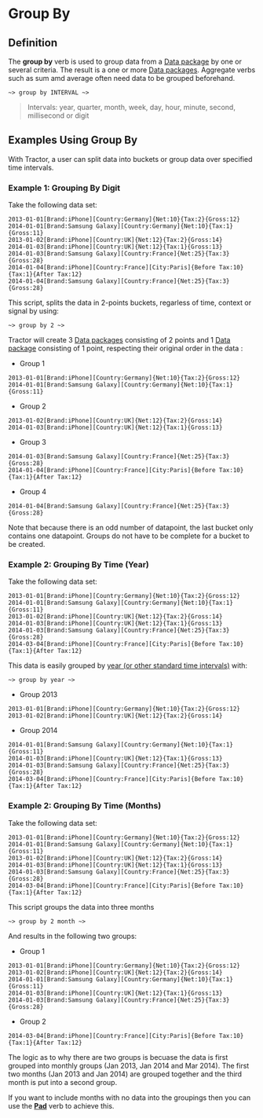 # Group By 

## Definition

The **group by** verb is used to group data from a [Data package](../datapackages.md) by one or several criteria. The result is a one or more [Data packages](../datapackages.md). Aggregate verbs such as sum amd average often need data to be grouped beforehand.

```
~> group by INTERVAL ~>
```

>Intervals: year, quarter, month, week, day, hour, minute, second, millisecond or digit

## Examples Using Group By

With Tractor, a user can split data into buckets or group data over specified time intervals.

### Example 1: Grouping By Digit

Take the following data set:

~~~language-katsu
2013-01-01[Brand:iPhone][Country:Germany]{Net:10}{Tax:2}{Gross:12}
2014-01-01[Brand:Samsung Galaxy][Country:Germany]{Net:10}{Tax:1}{Gross:11}
2013-01-02[Brand:iPhone][Country:UK]{Net:12}{Tax:2}{Gross:14}
2014-01-03[Brand:iPhone][Country:UK]{Net:12}{Tax:1}{Gross:13}
2014-01-03[Brand:Samsung Galaxy][Country:France]{Net:25}{Tax:3}{Gross:28}
2014-01-04[Brand:iPhone][Country:France][City:Paris]{Before Tax:10}{Tax:1}{After Tax:12}
2014-01-04[Brand:Samsung Galaxy][Country:France]{Net:25}{Tax:3}{Gross:28}
~~~

This script, splits the data in 2-points buckets, regarless of time, context or signal by using:

```language-tractor
~> group by 2 ~>
```

Tractor will create 3 [Data packages](../datapackages.md) consisting of 2 points and 1 [Data package](../datapackages.md) consisting of 1 point, respecting their original order in the data :

- Group 1

```language-katsu
2013-01-01[Brand:iPhone][Country:Germany]{Net:10}{Tax:2}{Gross:12}
2014-01-01[Brand:Samsung Galaxy][Country:Germany]{Net:10}{Tax:1}{Gross:11}
```

- Group 2

```language-katsu
2013-01-02[Brand:iPhone][Country:UK]{Net:12}{Tax:2}{Gross:14}
2014-01-03[Brand:iPhone][Country:UK]{Net:12}{Tax:1}{Gross:13}
```

- Group 3

```language-katsu
2014-01-03[Brand:Samsung Galaxy][Country:France]{Net:25}{Tax:3}{Gross:28}
2014-01-04[Brand:iPhone][Country:France][City:Paris]{Before Tax:10}{Tax:1}{After Tax:12}
```

- Group 4

```language-katsu
2014-01-04[Brand:Samsung Galaxy][Country:France]{Net:25}{Tax:3}{Gross:28}
```

Note that because there is an odd number of datapoint, the last bucket only contains one datapoint. Groups do not have to be complete for a bucket to be created. 

### Example 2: Grouping By Time (Year)

Take the following data set:

~~~language-katsu
2013-01-01[Brand:iPhone][Country:Germany]{Net:10}{Tax:2}{Gross:12}
2014-01-01[Brand:Samsung Galaxy][Country:Germany]{Net:10}{Tax:1}{Gross:11}
2013-01-02[Brand:iPhone][Country:UK]{Net:12}{Tax:2}{Gross:14}
2014-01-03[Brand:iPhone][Country:UK]{Net:12}{Tax:1}{Gross:13}
2014-01-03[Brand:Samsung Galaxy][Country:France]{Net:25}{Tax:3}{Gross:28}
2014-03-04[Brand:iPhone][Country:France][City:Paris]{Before Tax:10}{Tax:1}{After Tax:12}
~~~

This data is easily grouped by [year (or other standard time intervals)](../../time.html) with:

~~~language-tractor
~> group by year ~>
~~~

- Group 2013

~~~language-katsu
2013-01-01[Brand:iPhone][Country:Germany]{Net:10}{Tax:2}{Gross:12}
2013-01-02[Brand:iPhone][Country:UK]{Net:12}{Tax:2}{Gross:14}
~~~

- Group 2014

~~~language-katsu
2014-01-01[Brand:Samsung Galaxy][Country:Germany]{Net:10}{Tax:1}{Gross:11}
2014-01-03[Brand:iPhone][Country:UK]{Net:12}{Tax:1}{Gross:13}
2014-01-03[Brand:Samsung Galaxy][Country:France]{Net:25}{Tax:3}{Gross:28}
2014-03-04[Brand:iPhone][Country:France][City:Paris]{Before Tax:10}{Tax:1}{After Tax:12}
~~~

### Example 2: Grouping By Time (Months)

Take the following data set:

~~~language-katsu
2013-01-01[Brand:iPhone][Country:Germany]{Net:10}{Tax:2}{Gross:12}
2014-01-01[Brand:Samsung Galaxy][Country:Germany]{Net:10}{Tax:1}{Gross:11}
2013-01-02[Brand:iPhone][Country:UK]{Net:12}{Tax:2}{Gross:14}
2014-01-03[Brand:iPhone][Country:UK]{Net:12}{Tax:1}{Gross:13}
2014-01-03[Brand:Samsung Galaxy][Country:France]{Net:25}{Tax:3}{Gross:28}
2014-03-04[Brand:iPhone][Country:France][City:Paris]{Before Tax:10}{Tax:1}{After Tax:12}
~~~

This script groups the data into three months

~~~language-tractor
~> group by 2 month ~>
~~~

And results in the following two groups:

- Group 1

~~~language-katsu
2013-01-01[Brand:iPhone][Country:Germany]{Net:10}{Tax:2}{Gross:12}
2013-01-02[Brand:iPhone][Country:UK]{Net:12}{Tax:2}{Gross:14}
2014-01-01[Brand:Samsung Galaxy][Country:Germany]{Net:10}{Tax:1}{Gross:11}
2014-01-03[Brand:iPhone][Country:UK]{Net:12}{Tax:1}{Gross:13}
2014-01-03[Brand:Samsung Galaxy][Country:France]{Net:25}{Tax:3}{Gross:28}
~~~

- Group 2

~~~language-katsu
2014-03-04[Brand:iPhone][Country:France][City:Paris]{Before Tax:10}{Tax:1}{After Tax:12}
~~~

The logic as to why there are two groups is becuase the data is first grouped into monthly groups (Jan 2013, Jan 2014 and Mar 2014). The first two months (Jan 2013 and Jan 2014) are grouped together and the third month is put into a second group.

If you want to include months with no data into the groupings then you can use the [**Pad**](pad.md) verb to achieve this.

<!--
###Example 3: Group By Context Type

Take the following data set:

~~~language-katsu
2013-01-01[Brand:iPhone][Country:Germany]{Net:10}{Tax:2}{Gross:12}
2014-01-01[Brand:Samsung Galaxy][Country:Germany]{Net:10}{Tax:1}{Gross:11}
2013-01-01[Brand:iPhone][Country:UK]{Net:12}{Tax:2}{Gross:14}
2014-01-01[Brand:iPhone][Country:UK]{Net:12}{Tax:1}{Gross:13}
2014-01-01[Brand:Samsung Galaxy][Country:France]{Net:25}{Tax:3}{Gross:28}
2014-03-01[Brand:iPhone][Country:France][City:Paris]{Before Tax:10}{Tax:1}{After Tax:12}
~~~

Grouping the data by brand is done with:

~~~language-tractor
	~> group by [Brand] ~>
~~~

- Bucket: Brand Samsung Galaxy
~~~language-katsu
2014-01-01[Brand:Samsung Galaxy][Country:Germany]{Net:10}{Tax:1}{Gross:11}
2014-01-01[Brand:Samsung Galaxy][Country:France]{Net:25}{Tax:3}{Gross:28}
~~~
- Bucket: Brand iPhone
~~~language-katsu
2013-01-01[Brand:iPhone][Country:Germany]{Net:10}{Tax:2}{Gross:12}
2013-01-01[Brand:iPhone][Country:UK]{Net:12}{Tax:2}{Gross:14}
2014-01-01[Brand:iPhone][Country:UK]{Net:12}{Tax:1}{Gross:13}
2014-03-01[Brand:iPhone][Country:France][City:Paris]{Before Tax:10}{Tax:1}{After Tax:12}
~~~

and grouping the data by Brand and Country is done with:

~~~language-tractor
	~> group by [Brand][Country] ~>
~~~

- Bucket: Brand Samsung Galaxy, Country Germany
~~~language-katsu
2014-01-01[Brand:Samsung Galaxy][Country:Germany]{Net:10}{Tax:1}{Gross:11}
2014-01-01[Brand:Samsung Galaxy][Country:France]{Net:25}{Tax:3}{Gross:28}
~~~
- Bucket: Brand iPhone, Country Germany
~~~language-katsu
2013-01-01[Brand:iPhone][Country:Germany]{Net:10}{Tax:2}{Gross:12}
~~~
- Bucket: Brand iPhone, Country UK
~~~language-katsu
2013-01-01[Brand:iPhone][Country:UK]{Net:12}{Tax:2}{Gross:14}
2014-01-01[Brand:iPhone][Country:UK]{Net:12}{Tax:1}{Gross:13}
~~~
- Bucket: Brand iPhone, Country France
~~~language-katsu
2014-03-01[Brand:iPhone][Country:France][City:Paris]{Before Tax:10}{Tax:1}{After Tax:12}
~~~
-->
